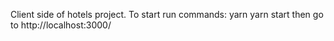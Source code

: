 Client side of hotels project.
To start run commands:
yarn 
yarn start
then go to http://localhost:3000/
